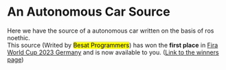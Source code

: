 # An Autonomous Car Source 
Here we have the source of a autonomous car written on the basis of ros noethic.   
This source (Writed by <mark>Besat Programmers</mark>) has won the __first place__ in [Fira World Cup 2023 Germany](https://firaworldcup.org/uncategorized/fira-world-summit-2023/) and is now available to you. ([Link to the winners page](https://acc.firaworldcup.org/simulation/2023/results/))

